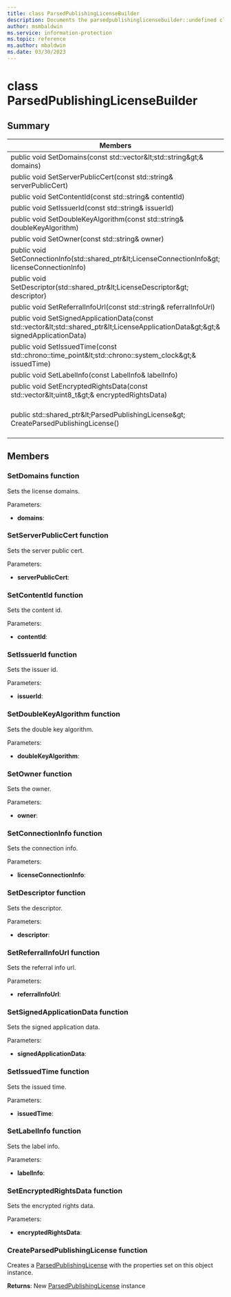 ```yaml
---
title: class ParsedPublishingLicenseBuilder 
description: Documents the parsedpublishinglicensebuilder::undefined class of the Microsoft Information Protection (MIP) SDK.
author: msmbaldwin
ms.service: information-protection
ms.topic: reference
ms.author: mbaldwin
ms.date: 03/30/2023
---
```


# class ParsedPublishingLicenseBuilder 
  
## Summary
 Members                        | Descriptions                                
--------------------------------|---------------------------------------------
public void SetDomains(const std::vector\&lt;std::string\&gt;& domains)  |  Sets the license domains.
public void SetServerPublicCert(const std::string& serverPublicCert)  |  Sets the server public cert.
public void SetContentId(const std::string& contentId)  |  Sets the content id.
public void SetIssuerId(const std::string& issuerId)  |  Sets the issuer id.
public void SetDoubleKeyAlgorithm(const std::string& doubleKeyAlgorithm)  |  Sets the double key algorithm.
public void SetOwner(const std::string& owner)  |  Sets the owner.
public void SetConnectionInfo(std::shared_ptr\&lt;LicenseConnectionInfo\&gt; licenseConnectionInfo)  |  Sets the connection info.
public void SetDescriptor(std::shared_ptr\&lt;LicenseDescriptor\&gt; descriptor)  |  Sets the descriptor.
public void SetReferralInfoUrl(const std::string& referralInfoUrl)  |  Sets the referral info url.
public void SetSignedApplicationData(const std::vector\&lt;std::shared_ptr\&lt;LicenseApplicationData\&gt;\&gt;& signedApplicationData)  |  Sets the signed application data.
public void SetIssuedTime(const std::chrono::time_point\&lt;std::chrono::system_clock\&gt;& issuedTime)  |  Sets the issued time.
public void SetLabelInfo(const LabelInfo& labelInfo)  |  Sets the label info.
public void SetEncryptedRightsData(const std::vector\&lt;uint8_t\&gt;& encryptedRightsData)  |  Sets the encrypted rights data.
public std::shared_ptr\&lt;ParsedPublishingLicense\&gt; CreateParsedPublishingLicense()  |  Creates a [ParsedPublishingLicense](#class_parsed_publishing_license) with the properties set on this object instance.
  
## Members
  
### SetDomains function
Sets the license domains.

Parameters:  
* **domains**:


  
### SetServerPublicCert function
Sets the server public cert.

Parameters:  
* **serverPublicCert**:


  
### SetContentId function
Sets the content id.

Parameters:  
* **contentId**:


  
### SetIssuerId function
Sets the issuer id.

Parameters:  
* **issuerId**:


  
### SetDoubleKeyAlgorithm function
Sets the double key algorithm.

Parameters:  
* **doubleKeyAlgorithm**:


  
### SetOwner function
Sets the owner.

Parameters:  
* **owner**:


  
### SetConnectionInfo function
Sets the connection info.

Parameters:  
* **licenseConnectionInfo**:


  
### SetDescriptor function
Sets the descriptor.

Parameters:  
* **descriptor**:


  
### SetReferralInfoUrl function
Sets the referral info url.

Parameters:  
* **referralInfoUrl**:


  
### SetSignedApplicationData function
Sets the signed application data.

Parameters:  
* **signedApplicationData**:


  
### SetIssuedTime function
Sets the issued time.

Parameters:  
* **issuedTime**:


  
### SetLabelInfo function
Sets the label info.

Parameters:  
* **labelInfo**:


  
### SetEncryptedRightsData function
Sets the encrypted rights data.

Parameters:  
* **encryptedRightsData**:


  
### CreateParsedPublishingLicense function
Creates a [ParsedPublishingLicense](class_mip_parsedpublishinglicense.md) with the properties set on this object instance.

  
**Returns**: New [ParsedPublishingLicense](class_mip_parsedpublishinglicense.md) instance